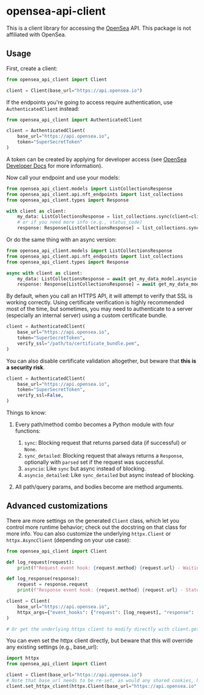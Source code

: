 # opensea-api-client

This is a client library for accessing the [OpenSea](https://opensea.io) API. This package is not affiliated with OpenSea.

## Usage

First, create a client:

```python
from opensea_api_client import Client

client = Client(base_url="https://api.opensea.io")
```

If the endpoints you're going to access require authentication, use `AuthenticatedClient` instead:

```python
from opensea_api_client import AuthenticatedClient

client = AuthenticatedClient(
    base_url="https://api.opensea.io",
    token="SuperSecretToken"
)
```

A token can be created by applying for developer access (see [OpenSea Developer Docs](https://docs.opensea.io/) for more
information).

Now call your endpoint and use your models:

```python
from opensea_api_client.models import ListCollectionsResponse
from opensea_api_client.api.nft_endpoints import list_collections
from opensea_api_client.types import Response

with client as client:
    my_data: ListCollectionsResponse = list_collections.sync(client=client)
    # or if you need more info (e.g., status_code)
    response: Response[ListCollectionsResponse] = list_collections.sync_detailed(client=client)
```

Or do the same thing with an async version:

```python
from opensea_api_client.models import ListCollectionsResponse
from opensea_api_client.api.nft_endpoints import list_collections
from opensea_api_client.types import Response

async with client as client:
    my_data: ListCollectionsResponse = await get_my_data_model.asyncio(client=client)
    response: Response[ListCollectionsResponse] = await get_my_data_model.asyncio_detailed(client=client)
```

By default, when you call an HTTPS API, it will attempt to verify that SSL is working correctly. Using certificate verification is highly recommended most of the time, but sometimes, you may need to authenticate to a server (especially an internal server) using a custom certificate bundle.

```python
client = AuthenticatedClient(
    base_url="https://api.opensea.io",
    token="SuperSecretToken",
    verify_ssl="/path/to/certificate_bundle.pem",
)
```

You can also disable certificate validation altogether, but beware that **this is a security risk**.

```python
client = AuthenticatedClient(
    base_url="https://api.opensea.io", 
    token="SuperSecretToken", 
    verify_ssl=False,
)
```

Things to know:

1. Every path/method combo becomes a Python module with four functions:
    1. `sync`: Blocking request that returns parsed data (if successful) or `None`.
    1. `sync_detailed`: Blocking request that always returns a `Response`, optionally with `parsed` set if the request was successful.
    1. `asyncio`: Like `sync` but async instead of blocking.
    1. `asyncio_detailed`: Like `sync_detailed` but async instead of blocking.

1. All path/query params, and bodies become are method arguments.

## Advanced customizations

There are more settings on the generated `Client` class, which let you control more runtime behavior; check out the
docstring on that class for more info. You can also customize the  underlying `httpx.Client` or `httpx.AsyncClient`
(depending on your use case):

```python
from opensea_api_client import Client

def log_request(request):
    print(f"Request event hook: {request.method} {request.url} - Waiting for response")

def log_response(response):
    request = response.request
    print(f"Response event hook: {request.method} {request.url} - Status {response.status_code}")

client = Client(
    base_url="https://api.opensea.io",
    httpx_args={"event_hooks": {"request": [log_request], "response": [log_response]}},
)

# Or get the underlying httpx client to modify directly with client.get_httpx_client() or client.get_async_httpx_client()
```

You can even set the httpx client directly, but beware that this will override any existing settings (e.g., base_url):

```python
import httpx
from opensea_api_client import Client

client = Client(base_url="https://api.opensea.io")
# Note that base_url needs to be re-set, as would any shared cookies, headers, etc.
client.set_httpx_client(httpx.Client(base_url="https://api.opensea.io", proxies="http://localhost:8030"))
```
